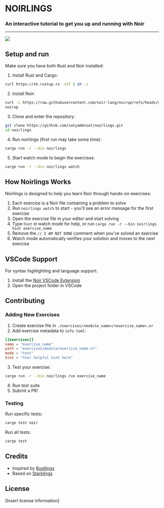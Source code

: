 # NOIRLINGS

### An interactive tutorial to get you up and running with Noir

---

<a href="https://twitter.com/intent/follow?screen_name=NoirLang">
<img src="https://img.shields.io/twitter/follow/NoirLang?label=Follow Noir&style=social" />
</a>

## Setup and run

Make sure you have both Rust and Noir installed:

1. Install Rust and Cargo:
```sh
curl https://sh.rustup.rs -sSf | sh -s
```

2. Install Noir:
```sh
curl -L https://raw.githubusercontent.com/noir-lang/noirup/refs/heads/main/install | bash
noirup
```

3. Clone and enter the repository:
```sh
git clone https://github.com/satyambnsal/noirlings.git
cd noirlings
```

4. Run noirlings (first run may take some time):
```sh
cargo run -r --bin noirlings
```

5. Start watch mode to begin the exercises:
```sh
cargo run -r --bin noirlings watch
```

## How Noirlings Works

Noirlings is designed to help you learn Noir through hands-on exercises:

1. Each exercise is a Noir file containing a problem to solve
2. Run `noirlings watch` to start - you'll see an error message for the first exercise
3. Open the exercise file in your editor and start solving
4. Type `hint` in watch mode for help, or run `cargo run -r --bin noirlings hint exercise_name`
5. Remove the `// I AM NOT DONE` comment when you've solved an exercise
6. Watch mode automatically verifies your solution and moves to the next exercise

## VSCode Support

For syntax highlighting and language support:
1. Install the [Noir VSCode Extension](https://marketplace.visualstudio.com/items?itemName=noir-lang.noir-programming-language)
2. Open the project folder in VSCode

## Contributing

### Adding New Exercises

1. Create exercise file in `./exercises/<module_name>/<exercise_name>.nr`
2. Add exercise metadata to `info.toml`:
```toml
[[exercises]]
name = "exercise_name"
path = "exercises/module/exercise_name.nr"
mode = "test"
hint = "Your helpful hint here"
```
3. Test your exercise:
```sh
cargo run -r --bin noirlings run exercise_name
```
4. Run test suite
5. Submit a PR!

### Testing

Run specific tests:
```sh
cargo test noir
```

Run all tests:
```sh
cargo test
```

## Credits

- Inspired by [Rustlings](https://github.com/rust-lang/rustlings)
- Based on [Starklings](https://github.com/shramee/starklings-cairo1)

## License

[Insert license information]
